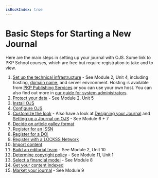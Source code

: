 ```yaml
---
isBookIndex: true
---
```

# Basic Steps for Starting a New Journal

Here are the main steps in setting up your journal with OJS.  Some link to PKP School courses, which are free but require registration to take and to view.

1. [Set up the technical infrastructure](https://pkpschool.sfu.ca/courses/becoming-an-editor) - See Module 2, Unit 4, including hosting, [domain name](https://www.wikihow.com/Pick-a-Good-Domain-Name-for-Your-Website), and server environment. Hosting is available from [PKP Publishing Services](https://pkpservices.sfu.ca/content/journal-hosting) or you can use your own host. You can also find out more in [our guide for system administrators](/admin-guide/).
2. [Protect your data](https://pkpschool.sfu.ca/courses/becoming-an-editor) - See Module 2, Unit 5
3. [Install OJS](/learning-ojs/en/installing-upgrading#installation)
4. [Configure OJS](/learning-ojs/en/journal-setup)
5. [Customize the look](/learning-ojs/en/settings-website) - Also have a look at [Designing your Journal](/designing-your-journal/en/) and [Setting up a Journal on OJS](https://pkpschool.sfu.ca/courses/setting-up-a-journal-in-ojs-3/) - See Module 6 + 7
6. [Decide on article galley format](/learning-ojs/en/production-publication#galley-file-formats) <!-- needs further clarification -->
7. [Register for an ISSN](https://www.issn.org/understanding-the-issn/what-is-an-issn/)
8. [Register for a DOI](/doi-plugin/en/doi-registration)
9. [Register with a LOCKSS Network](https://pkp.sfu.ca/pkp-pn/) <!-- Refer to PKP PN? -->
10. [Import content](/admin-guide/en/data-import-and-export)
11. [Build an editorial team](https://pkpschool.sfu.ca/courses/becoming-an-editor/) - See Module 2, Unit 10
12. [Determine copyright policy](https://pkpschool.sfu.ca/courses/becoming-an-editor/) - See Module 11, Unit 1
13. [Select a financial model](https://pkpschool.sfu.ca/courses/becoming-an-editor/) - See Module 8
14. [Get your content indexed](/getting-found-staying-found/en/)
15. [Market your journal](https://pkpschool.sfu.ca/courses/becoming-an-editor/) - See Module 9
